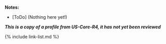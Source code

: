 <!--- Text entered into this file will appear at the top of the profiles page before the Formal Views of the profile content. -->

**Notes:**
- [ToDo] (Nothing here yet!)

***This is a copy of a profile from US-Core-R4, it has not yet been reviewed***

{% include link-list.md %}
